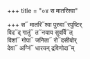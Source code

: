 +++
title = "०४ स मातरिश्वा"

+++
स᳓ मातरि᳓श्वा पुरुवा᳓रपुष्टिर्  
विद᳓द् गातुं᳓ त᳓नयाय सुवर्वि᳓त्  
विशां᳓ गोपा᳓ जनिता᳓ रो᳓दसीयोर्  
देवा᳓ अग्निं᳓ धारयन् द्रविणोदा᳓म्